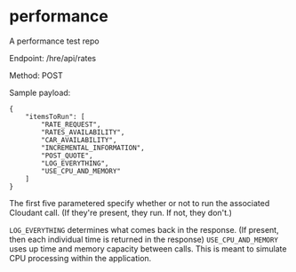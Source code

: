 # performance

A performance test repo

Endpoint: /hre/api/rates

Method: POST

Sample payload:

```
{
	"itemsToRun": [
		"RATE_REQUEST",
		"RATES_AVAILABILITY",
		"CAR_AVAILABILITY",
		"INCREMENTAL_INFORMATION",
		"POST_QUOTE",
		"LOG_EVERYTHING",
		"USE_CPU_AND_MEMORY"
	]
}
```

The first five parametered specify whether or not to run the associated Cloudant call. (If they're present, they run. If not, they don't.)

`LOG_EVERYTHING` determines what comes back in the response. (If present, then each individual time is returned in the response)
`USE_CPU_AND_MEMORY` uses up time and memory capacity between calls. This is meant to simulate CPU processing within the application.
